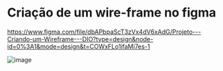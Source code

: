 # Criação de um wire-frame no figma

https://www.figma.com/file/dbAPbpaScT3zVx4dV6xAdG/Projeto---Criando-um-Wireframe---DIO?type=design&node-id=0%3A1&mode=design&t=COWxFLo1ifaMi7es-1
 
![image](https://github.com/josehenriques10/wire-frame/assets/137122689/e3fac624-a4b4-48a7-ada4-b072cb701bd2)
